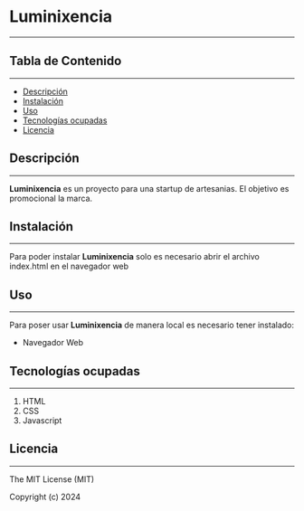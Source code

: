 # Luminixencia
***
## Tabla de Contenido
***
  - [Descripción](#descripción)
  - [Instalación](#instalación)
  - [Uso](#uso)
  - [Tecnologías ocupadas](#tecnologías-ocupadas)
  - [Licencia](#licencia)


## Descripción
***
**Luminixencia** es un proyecto para una startup de artesanias. El objetivo es promocional la marca.
## Instalación
***
Para poder instalar **Luminixencia** solo es necesario abrir el archivo index.html en el navegador web
## Uso
***
Para poser usar **Luminixencia** de manera local es necesario tener instalado:
- Navegador Web
## Tecnologías ocupadas
***
1. HTML
2. CSS
3. Javascript
## Licencia
***
The MIT License (MIT)

Copyright (c) 2024
